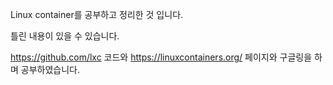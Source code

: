 Linux container를 공부하고 정리한 것 입니다.

틀린 내용이 있을 수 있습니다.

<https://github.com/lxc> 코드와 <https://linuxcontainers.org/> 페이지와 구글링을 하며 공부하였습니다.



